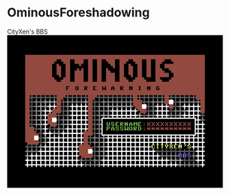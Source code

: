 # OminousForeshadowing

CityXen's BBS
![CityXen's BBS](https://raw.githubusercontent.com/cityxen/OminousForeshadowing/master/ominousforewarning3.png)